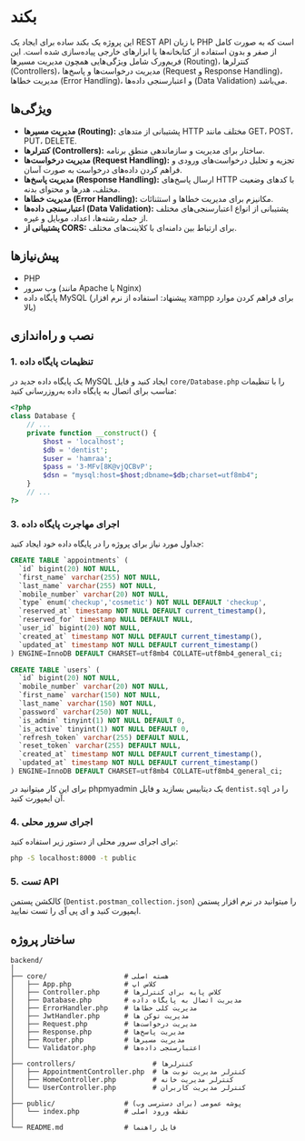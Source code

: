 # بکند

این پروژه یک بکند ساده برای ایجاد یک REST API با زبان PHP است که به صورت کامل از صفر و بدون استفاده از کتابخانه‌ها یا ابزارهای خارجی پیاده‌سازی شده است. این فریم‌ورک شامل ویژگی‌هایی همچون مدیریت مسیرها (Routing)، کنترلرها (Controllers)، مدیریت درخواست‌ها و پاسخ‌ها (Request و Response Handling)، مدیریت خطاها (Error Handling)، و اعتبارسنجی داده‌ها (Data Validation) می‌باشد.

## ویژگی‌ها

- **مدیریت مسیرها (Routing):** پشتیبانی از متدهای HTTP مختلف مانند GET، POST، PUT، DELETE.
- **کنترلرها (Controllers):** ساختار برای مدیریت و سازماندهی منطق برنامه.
- **مدیریت درخواست‌ها (Request Handling):** تجزیه و تحلیل درخواست‌های ورودی و فراهم کردن داده‌های درخواست به صورت آسان.
- **مدیریت پاسخ‌ها (Response Handling):** ارسال پاسخ‌های HTTP با کدهای وضعیت مختلف، هدرها و محتوای بدنه.
- **مدیریت خطاها (Error Handling):** مکانیزم برای مدیریت خطاها و استثنائات.
- **اعتبارسنجی داده‌ها (Data Validation):** پشتیبانی از انواع اعتبارسنجی‌های مختلف از جمله رشته‌ها، اعداد، موبایل و غیره.
- **پشتیبانی از CORS:** برای ارتباط بین دامنه‌ای با کلاینت‌های مختلف.

## پیش‌نیازها

- PHP
- وب سرور (مانند Apache یا Nginx)
- پایگاه داده MySQL
(پیشنهاد: استفاده از نرم افزار xampp برای فراهم کردن موارد بالا)

## نصب و راه‌اندازی

### 1. تنظیمات پایگاه داده

یک پایگاه داده جدید در MySQL ایجاد کنید و فایل `core/Database.php` را با تنظیمات مناسب برای اتصال به پایگاه داده به‌روزرسانی کنید:

```php
<?php
class Database {
    // ...
    private function __construct() {
        $host = 'localhost';
        $db = 'dentist';
        $user = 'hamraa';
        $pass = '3-MFv[8K@vjQCBvP';
        $dsn = "mysql:host=$host;dbname=$db;charset=utf8mb4";
    }
    // ...
?>
```

### 3. اجرای مهاجرت پایگاه داده

جداول مورد نیاز برای پروژه را در پایگاه داده خود ایجاد کنید:

```sql
CREATE TABLE `appointments` (
  `id` bigint(20) NOT NULL,
  `first_name` varchar(255) NOT NULL,
  `last_name` varchar(255) NOT NULL,
  `mobile_number` varchar(20) NOT NULL,
  `type` enum('checkup','cosmetic') NOT NULL DEFAULT 'checkup',
  `reserved_at` timestamp NOT NULL DEFAULT current_timestamp(),
  `reserved_for` timestamp NULL DEFAULT NULL,
  `user_id` bigint(20) NOT NULL,
  `created_at` timestamp NOT NULL DEFAULT current_timestamp(),
  `updated_at` timestamp NOT NULL DEFAULT current_timestamp()
) ENGINE=InnoDB DEFAULT CHARSET=utf8mb4 COLLATE=utf8mb4_general_ci;

CREATE TABLE `users` (
  `id` bigint(20) NOT NULL,
  `mobile_number` varchar(20) NOT NULL,
  `first_name` varchar(150) NOT NULL,
  `last_name` varchar(150) NOT NULL,
  `password` varchar(250) NOT NULL,
  `is_admin` tinyint(1) NOT NULL DEFAULT 0,
  `is_active` tinyint(1) NOT NULL DEFAULT 0,
  `refresh_token` varchar(255) DEFAULT NULL,
  `reset_token` varchar(255) DEFAULT NULL,
  `created_at` timestamp NOT NULL DEFAULT current_timestamp(),
  `updated_at` timestamp NOT NULL DEFAULT current_timestamp()
) ENGINE=InnoDB DEFAULT CHARSET=utf8mb4 COLLATE=utf8mb4_general_ci;
```

برای این کار میتوانید در phpmyadmin یک دیتابیس بسازید و فایل `dentist.sql` را در آن ایمپورت کنید.

### 4. اجرای سرور محلی

برای اجرای سرور محلی از دستور زیر استفاده کنید:

```bash
php -S localhost:8000 -t public
```

### 5. تست API

کالکشن پستمن (`Dentist.postman_collection.json`) را میتوانید در نرم افزار پستمن ایمپورت کنید و ای پی آی را تست نمایید. 

## ساختار پروژه

```
backend/
│
├── core/                   # هسته اصلی
│   ├── App.php             # کلاس اپ
│   ├── Controller.php      # کلاس پایه برای کنترلرها
│   ├── Database.php        # مدیریت اتصال به پایگاه داده
│   ├── ErrorHandler.php    # مدیریت کلی خطاها
│   ├── JwtHandler.php      # مدیریت توکن ها
│   ├── Request.php         # مدیریت درخواست‌ها
│   ├── Response.php        # مدیریت پاسخ‌ها
│   ├── Router.php          # مدیریت مسیرها
│   └── Validator.php       # اعتبارسنجی داده‌ها
│
├── controllers/                   # کنترلرها
│   ├── AppointmentController.php  # کنترلر مدیریت نوبت ها
│   ├── HomeController.php         # کنترلر مدیریت خانه
│   └── UserController.php         # کنترلر مدیریت کاربران
│
├── public/                 # پوشه عمومی (برای دسترسی وب)
│   └── index.php           # نقطه ورود اصلی
│
└── README.md               # فایل راهنما
```